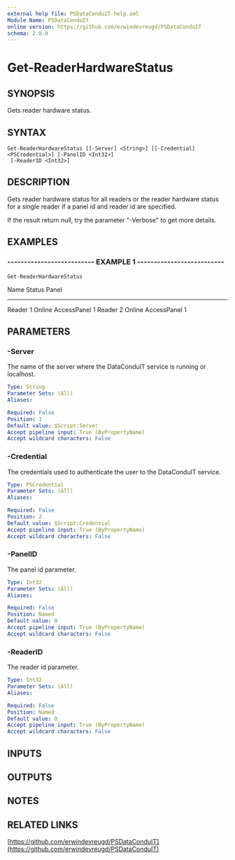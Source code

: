 ```yaml
---
external help file: PSDataConduIT-help.xml
Module Name: PSDataConduIT
online version: https://github.com/erwindevreugd/PSDataConduIT
schema: 2.0.0
---
```


# Get-ReaderHardwareStatus

## SYNOPSIS
Gets reader hardware status.

## SYNTAX

```
Get-ReaderHardwareStatus [[-Server] <String>] [[-Credential] <PSCredential>] [-PanelID <Int32>]
 [-ReaderID <Int32>]
```

## DESCRIPTION
Gets reader hardware status for all readers or the reader hardware status for a single reader if a panel id and reader id are specified. 

If the result return null, try the parameter "-Verbose" to get more details.

## EXAMPLES

### -------------------------- EXAMPLE 1 --------------------------
```
Get-ReaderHardwareStatus
```

Name                 Status               Panel
----                 ------               -----
Reader 1             Online               AccessPanel 1
Reader 2             Online               AccessPanel 1

## PARAMETERS

### -Server
The name of the server where the DataConduIT service is running or localhost.

```yaml
Type: String
Parameter Sets: (All)
Aliases: 

Required: False
Position: 1
Default value: $Script:Server
Accept pipeline input: True (ByPropertyName)
Accept wildcard characters: False
```

### -Credential
The credentials used to authenticate the user to the DataConduIT service.

```yaml
Type: PSCredential
Parameter Sets: (All)
Aliases: 

Required: False
Position: 2
Default value: $Script:Credential
Accept pipeline input: True (ByPropertyName)
Accept wildcard characters: False
```

### -PanelID
The panel id parameter.

```yaml
Type: Int32
Parameter Sets: (All)
Aliases: 

Required: False
Position: Named
Default value: 0
Accept pipeline input: True (ByPropertyName)
Accept wildcard characters: False
```

### -ReaderID
The reader id parameter.

```yaml
Type: Int32
Parameter Sets: (All)
Aliases: 

Required: False
Position: Named
Default value: 0
Accept pipeline input: True (ByPropertyName)
Accept wildcard characters: False
```

## INPUTS

## OUTPUTS

## NOTES

## RELATED LINKS

[https://github.com/erwindevreugd/PSDataConduIT](https://github.com/erwindevreugd/PSDataConduIT)

